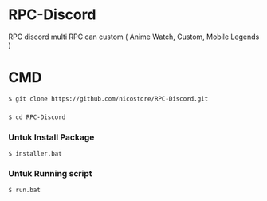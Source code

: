 # RPC-Discord
RPC discord multi RPC can custom ( Anime Watch, Custom, Mobile Legends )

# CMD
```$ git clone https://github.com/nicostore/RPC-Discord.git```
###
```$ cd RPC-Discord```
### Untuk Install Package
```$ installer.bat```
### Untuk Running script
```$ run.bat```
